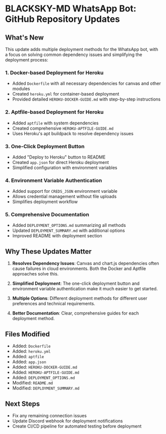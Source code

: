 # BLACKSKY-MD WhatsApp Bot: GitHub Repository Updates

## What's New

This update adds multiple deployment methods for the WhatsApp bot, with a focus on solving common dependency issues and simplifying the deployment process:

### 1. Docker-based Deployment for Heroku

- Added `Dockerfile` with all necessary dependencies for canvas and other modules
- Created `heroku.yml` for container-based deployment
- Provided detailed `HEROKU-DOCKER-GUIDE.md` with step-by-step instructions

### 2. Aptfile-based Deployment for Heroku

- Added `aptfile` with system dependencies
- Created comprehensive `HEROKU-APTFILE-GUIDE.md`
- Uses Heroku's apt buildpack to resolve dependency issues

### 3. One-Click Deployment Button

- Added "Deploy to Heroku" button to README
- Created `app.json` for direct Heroku deployment
- Simplified configuration with environment variables

### 4. Environment Variable Authentication

- Added support for `CREDS_JSON` environment variable
- Allows credential management without file uploads
- Simplifies deployment workflow

### 5. Comprehensive Documentation

- Added `DEPLOYMENT_OPTIONS.md` summarizing all methods
- Updated `DEPLOYMENT_SUMMARY.md` with additional options
- Improved README with deployment section

## Why These Updates Matter

1. **Resolves Dependency Issues**: Canvas and chart.js dependencies often cause failures in cloud environments. Both the Docker and Aptfile approaches solve this.

2. **Simplified Deployment**: The one-click deployment button and environment variable authentication make it much easier to get started.

3. **Multiple Options**: Different deployment methods for different user preferences and technical requirements.

4. **Better Documentation**: Clear, comprehensive guides for each deployment method.

## Files Modified

- Added: `Dockerfile`
- Added: `heroku.yml`
- Added: `aptfile`
- Added: `app.json`
- Added: `HEROKU-DOCKER-GUIDE.md`
- Added: `HEROKU-APTFILE-GUIDE.md`
- Added: `DEPLOYMENT_OPTIONS.md`
- Modified: `README.md`
- Modified: `DEPLOYMENT_SUMMARY.md`

## Next Steps

- Fix any remaining connection issues
- Update Discord webhook for deployment notifications
- Create CI/CD pipeline for automated testing before deployment
